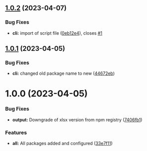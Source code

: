 ## [1.0.2](https://github.com/dodevs/Acquary/compare/cli-v1.0.1...cli-v1.0.2) (2023-04-07)


### Bug Fixes

* **cli:** import of script file ([0eb12e4](https://github.com/dodevs/Acquary/commit/0eb12e4eb76357ca2e34d24fb75d0ea85aa3da74)), closes [#1](https://github.com/dodevs/Acquary/issues/1)

## [1.0.1](https://github.com/dodevs/Acquary/compare/cli-v1.0.0...cli-v1.0.1) (2023-04-05)


### Bug Fixes

* **cli:** changed old package name to new ([44672eb](https://github.com/dodevs/Acquary/commit/44672eb9fafcc93a4722fcb5b6726b7142692307))

# 1.0.0 (2023-04-05)


### Bug Fixes

* **output:** Downgrade of xlsx version from npm registry ([7406fb1](https://github.com/dodevs/Acquary/commit/7406fb138c791535561463cc8957c97bf804d998))


### Features

* **all:** All packages added and configured ([33e7f11](https://github.com/dodevs/Acquary/commit/33e7f11bccc1a4328ea41274329293cfe41abd7c))
